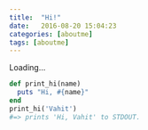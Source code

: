 ```yaml
---
title:  "Hi!"
date:   2016-08-20 15:04:23
categories: [aboutme]
tags: [aboutme]
---
```


Loading...

``` ruby
def print_hi(name)
  puts "Hi, #{name}"
end
print_hi('Vahit')
#=> prints 'Hi, Vahit' to STDOUT.
```
